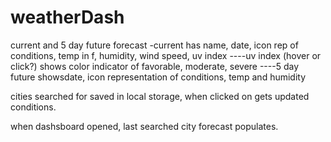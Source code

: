 # weatherDash

current and 5 day future forecast
-current has name, date, icon rep of conditions, temp in f, humidity, wind speed, uv index
----uv index (hover or click?) shows color indicator of favorable, moderate, severe
----5 day future showsdate, icon representation of conditions, temp and humidity

cities searched for saved in local storage, when clicked on gets updated conditions. 

when dashsboard opened, last searched city forecast populates.